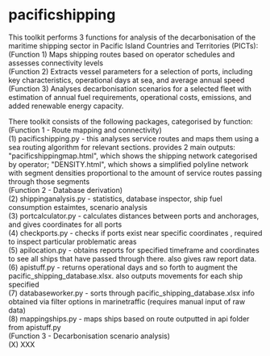 # pacificshipping
This toolkit performs 3 functions for analysis of the decarbonisation of the maritime shipping sector in Pacific Island Countries and Territories (PICTs):  
(Function 1) Maps shipping routes based on operator schedules and assesses connectivity levels  
(Function 2) Extracts vessel parameters for a selection of ports, including key characteristics, operational days at sea, and average annual speed  
(Function 3) Analyses decarbonisation scenarios for a selected fleet with estimation of annual fuel requirements, operational costs, emissions, and added renewable energy capacity.  

There toolkit consists of the following packages, categorised by function:  
(Function 1 - Route mapping and connectivity)  
(1) pacificshipping.py - this analyses service routes and maps them using a sea routing algorithm for relevant sections. provides 2 main outputs: "pacificshippingmap.html", which shows the shipping network categorised by operator; "DENSITY.html", which shows a simplified polyline network with segment densities proportional to the amount of service routes passing through those segments  
(Function 2 - Database derivation)  
(2) shippinganalysis.py - statistics, database inspector, ship fuel consumption estaimtes, scenario analysis  
(3) portcalculator.py - calculates distances between ports and anchorages, and gives coordinates for all ports  
(4) checkports.py - checks if ports exist near specific coordinates , required to inspect particular problematic areas  
(5) apilocation.py - obtains reports for specified timeframe and coordinates to see all ships that have passed through there. also gives raw report data.  
(6) apistuff.py - returns operational days and so forth to augment the pacific_shipping_database.xlsx. also outputs movements for each ship specified  
(7) databaseworker.py - sorts through pacific_shipping_database.xlsx info obtained via filter options in marinetraffic (requires manual input of raw data)  
(8) mappingships.py - maps ships based on route outputted in api folder from apistuff.py  
(Function 3 - Decarbonisation scenario analysis)  
(X) XXX  

